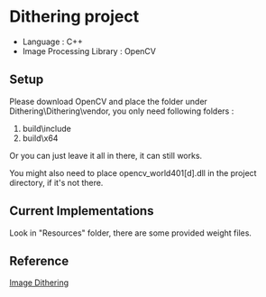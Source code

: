 # Dithering project

* Language : C++
* Image Processing Library : OpenCV

## Setup

Please download OpenCV and place the folder under Dithering\Dithering\vendor, you only need following folders : 

  1. build\include
  2. build\x64

Or you can just leave it all in there, it can still works.

You might also need to place opencv_world401[d].dll in the project directory, if it's not there.

## Current Implementations

Look in "Resources" folder, there are some provided weight files.

## Reference

[Image Dithering](http://www.tannerhelland.com/4660/dithering-eleven-algorithms-source-code/)